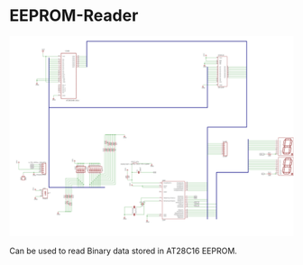 # EEPROM-Reader

![Schematic](https://raw.githubusercontent.com/rez4mt/EEPROM-Reader/master/schematic.png)

Can be used to read Binary data stored in AT28C16 EEPROM.

